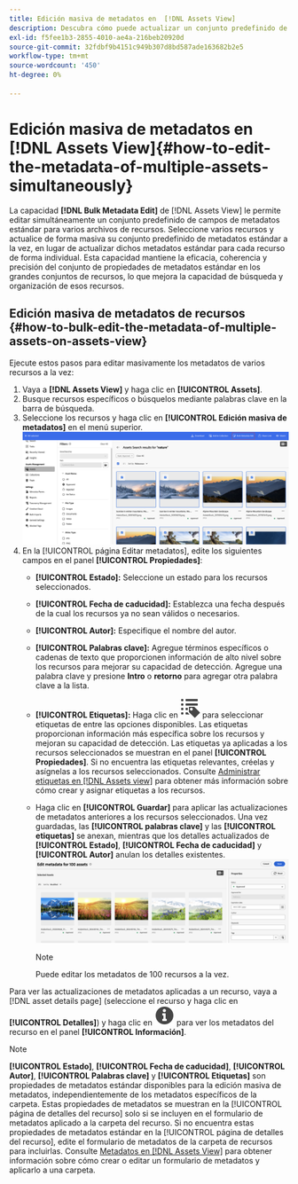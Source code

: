 ```yaml
---
title: Edición masiva de metadatos en  [!DNL Assets View]
description: Descubra cómo puede actualizar un conjunto predefinido de campos de metadatos estándar para varios recursos disponibles en [DNL! Vista de Assets] simultáneamente.
exl-id: f5fee1b3-2855-4010-ae4a-216beb20920d
source-git-commit: 32fdbf9b4151c949b307d8bd587ade163682b2e5
workflow-type: tm+mt
source-wordcount: '450'
ht-degree: 0%

---
```


# Edición masiva de metadatos en [!DNL Assets View]{#how-to-edit-the-metadata-of-multiple-assets-simultaneously}

La capacidad **[!DNL Bulk Metadata Edit]** de [!DNL Assets View] le permite editar simultáneamente un conjunto predefinido de campos de metadatos estándar para varios archivos de recursos. Seleccione varios recursos y actualice de forma masiva su conjunto predefinido de metadatos estándar a la vez, en lugar de actualizar dichos metadatos estándar para cada recurso de forma individual. Esta capacidad mantiene la eficacia, coherencia y precisión del conjunto de propiedades de metadatos estándar en los grandes conjuntos de recursos, lo que mejora la capacidad de búsqueda y organización de esos recursos.

## Edición masiva de metadatos de recursos {#how-to-bulk-edit-the-metadata-of-multiple-assets-on-assets-view}

Ejecute estos pasos para editar masivamente los metadatos de varios recursos a la vez:

1. Vaya a **[!DNL Assets View]** y haga clic en **[!UICONTROL Assets]**.
1. Busque recursos específicos o búsquelos mediante palabras clave en la barra de búsqueda.
1. Seleccione los recursos y haga clic en **[!UICONTROL Edición masiva de metadatos]** en el menú superior.
   ![editar metadatos en lote](/help/assets/assets/bulk-metadata-edit1.png)
1. En la [!UICONTROL página Editar metadatos], edite los siguientes campos en el panel **[!UICONTROL Propiedades]**:
   * **[!UICONTROL Estado]:** Seleccione un estado para los recursos seleccionados.
   * **[!UICONTROL Fecha de caducidad]:** Establezca una fecha después de la cual los recursos ya no sean válidos o necesarios.
   * **[!UICONTROL Autor]:** Especifique el nombre del autor.
   * **[!UICONTROL Palabras clave]:** Agregue términos específicos o cadenas de texto que proporcionen información de alto nivel sobre los recursos para mejorar su capacidad de detección. Agregue una palabra clave y presione **Intro** o **retorno** para agregar otra palabra clave a la lista.
   * **[!UICONTROL Etiquetas]:** Haga clic en ![edición masiva de metadatos](/help/assets/assets/tags-icon.svg) para seleccionar etiquetas de entre las opciones disponibles. Las etiquetas proporcionan información más específica sobre los recursos y mejoran su capacidad de detección. Las etiquetas ya aplicadas a los recursos seleccionados se muestran en el panel **[!UICONTROL Propiedades]**. Si no encuentra las etiquetas relevantes, créelas y asígnelas a los recursos seleccionados. Consulte [Administrar etiquetas en [!DNL Assets view]](/help/assets/tagging-management-assets-view.md) para obtener más información sobre cómo crear y asignar etiquetas a los recursos.
   * Haga clic en **[!UICONTROL Guardar]** para aplicar las actualizaciones de metadatos anteriores a los recursos seleccionados. Una vez guardadas, las **[!UICONTROL palabras clave]** y las **[!UICONTROL etiquetas]** se anexan, mientras que los detalles actualizados de **[!UICONTROL Estado]**, **[!UICONTROL Fecha de caducidad]** y **[!UICONTROL Autor]** anulan los detalles existentes.
     ![save-bulk-metadata-edit-properties](/help/assets/assets/save-bulk-metadata-edit-properties2.png)

     >[!NOTE]
     >
     >Puede editar los metadatos de 100 recursos a la vez.

Para ver las actualizaciones de metadatos aplicadas a un recurso, vaya a [!DNL asset details page] (seleccione el recurso y haga clic en **[!UICONTROL Detalles]**) y haga clic en ![edición masiva de metadatos](/help/assets/assets/info-icon-solid-black.svg) para ver los metadatos del recurso en el panel **[!UICONTROL Información]**.

>[!NOTE]
>
>**[!UICONTROL Estado]**, **[!UICONTROL Fecha de caducidad]**, **[!UICONTROL Autor]**, **[!UICONTROL Palabras clave]** y **[!UICONTROL Etiquetas]** son propiedades de metadatos estándar disponibles para la edición masiva de metadatos, independientemente de los metadatos específicos de la carpeta. Estas propiedades de metadatos se muestran en la [!UICONTROL página de detalles del recurso] solo si se incluyen en el formulario de metadatos aplicado a la carpeta del recurso. Si no encuentra estas propiedades de metadatos estándar en la [!UICONTROL página de detalles del recurso], edite el formulario de metadatos de la carpeta de recursos para incluirlas. Consulte [Metadatos en [!DNL Assets View]](/help/assets/metadata-assets-view.md) para obtener información sobre cómo crear o editar un formulario de metadatos y aplicarlo a una carpeta.
